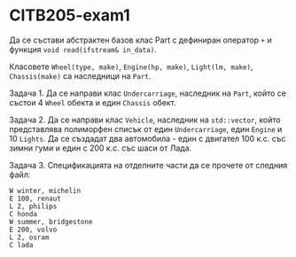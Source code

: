 # CITB205-exam1

Да се състави абстрактен базов клас Part с дефиниран оператор ``+`` и функция ``void read(ifstream& in_data)``.

Класовете ``Wheel(type, make)``, ``Engine(hp, make)``, ``Light(lm, make)``, ``Chassis(make)`` са наследници на ``Part``.

Задача 1. Да се направи клас ``Undercarriage``, наследник на ``Part``, който се състои 4 ``Wheel`` обекта и един ``Chassis`` обект.

Задача 2. Да се направи клас ``Vehicle``, наследник на ``std::vector``, който представлява полиморфен списък от един ``Undercarriage``, един ``Engine`` и 10 ``Lights``. Да се създадат два автомобила - един с двигател 100 к.с. със зимни гуми и един с 200 к.с. със шаси от Лада.

Задача 3. Спецификацията на отделните части да се прочете от следния файл:

```
W winter, michelin
E 100, renaut
L 2, philips
C honda
W summer, bridgestone
E 200, volvo
L 2, osram
C lada
```
